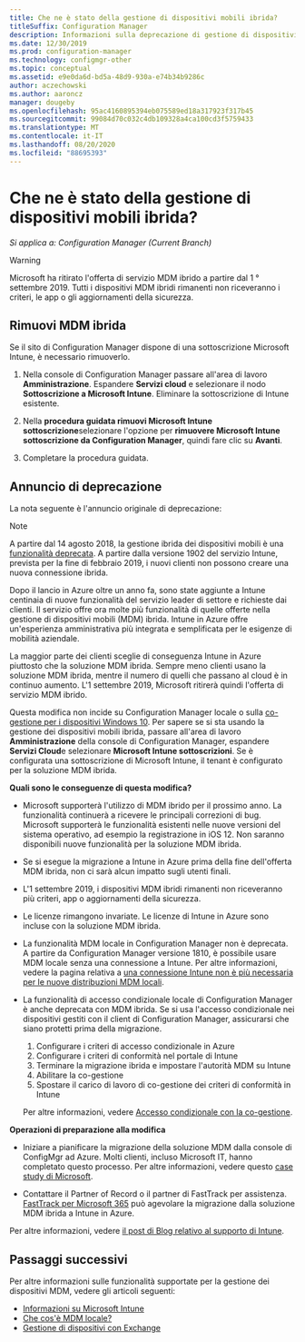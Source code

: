 ```yaml
---
title: Che ne è stato della gestione di dispositivi mobili ibrida?
titleSuffix: Configuration Manager
description: Informazioni sulla deprecazione di gestione di dispositivi mobili (MDM) ibrida in Configuration Manager
ms.date: 12/30/2019
ms.prod: configuration-manager
ms.technology: configmgr-other
ms.topic: conceptual
ms.assetid: e9e0da6d-bd5a-48d9-930a-e74b34b9286c
author: aczechowski
ms.author: aaroncz
manager: dougeby
ms.openlocfilehash: 95ac4160895394eb075589ed18a317923f317b45
ms.sourcegitcommit: 99084d70c032c4db109328a4ca100cd3f5759433
ms.translationtype: MT
ms.contentlocale: it-IT
ms.lasthandoff: 08/20/2020
ms.locfileid: "88695393"
---
```

# <a name="what-happened-to-hybrid-mdm"></a>Che ne è stato della gestione di dispositivi mobili ibrida?

*Si applica a: Configuration Manager (Current Branch)*

> [!WARNING]
> Microsoft ha ritirato l'offerta di servizio MDM ibrido a partire dal 1 ° settembre 2019. Tutti i dispositivi MDM ibridi rimanenti non riceveranno i criteri, le app o gli aggiornamenti della sicurezza.

## <a name="remove-hybrid-mdm"></a>Rimuovi MDM ibrida

Se il sito di Configuration Manager dispone di una sottoscrizione Microsoft Intune, è necessario rimuoverlo.

1. Nella console di Configuration Manager passare all'area di lavoro **Amministrazione**. Espandere **Servizi cloud** e selezionare il nodo **Sottoscrizione a Microsoft Intune**. Eliminare la sottoscrizione di Intune esistente.

1. Nella **procedura guidata rimuovi Microsoft Intune sottoscrizione**selezionare l'opzione per **rimuovere Microsoft Intune sottoscrizione da Configuration Manager**, quindi fare clic su **Avanti**.

1. Completare la procedura guidata.

## <a name="deprecation-announcement"></a>Annuncio di deprecazione

La nota seguente è l'annuncio originale di deprecazione:

> [!NOTE]  
> A partire dal 14 agosto 2018, la gestione ibrida dei dispositivi mobili è una [funzionalità deprecata](../../core/plan-design/changes/deprecated/removed-and-deprecated-cmfeatures.md). A partire dalla versione 1902 del servizio Intune, prevista per la fine di febbraio 2019, i nuovi clienti non possono creare una nuova connessione ibrida.
> <!--Intune feature 2683117-->  
> Dopo il lancio in Azure oltre un anno fa, sono state aggiunte a Intune centinaia di nuove funzionalità del servizio leader di settore e richieste dai clienti. Il servizio offre ora molte più funzionalità di quelle offerte nella gestione di dispositivi mobili (MDM) ibrida. Intune in Azure offre un'esperienza amministrativa più integrata e semplificata per le esigenze di mobilità aziendale.
>
> La maggior parte dei clienti sceglie di conseguenza Intune in Azure piuttosto che la soluzione MDM ibrida. Sempre meno clienti usano la soluzione MDM ibrida, mentre il numero di quelli che passano al cloud è in continuo aumento. L'1 settembre 2019, Microsoft ritirerà quindi l'offerta di servizio MDM ibrido.
>
> Questa modifica non incide su Configuration Manager locale o sulla [co-gestione per i dispositivi Windows 10](../../comanage/overview.md). Per sapere se si sta usando la gestione dei dispositivi mobili ibrida, passare all'area di lavoro **Amministrazione** della console di Configuration Manager, espandere **Servizi Cloud**e selezionare **Microsoft Intune sottoscrizioni**. Se è configurata una sottoscrizione di Microsoft Intune, il tenant è configurato per la soluzione MDM ibrida.
>
> **Quali sono le conseguenze di questa modifica?**
>
> - Microsoft supporterà l'utilizzo di MDM ibrido per il prossimo anno. La funzionalità continuerà a ricevere le principali correzioni di bug. Microsoft supporterà le funzionalità esistenti nelle nuove versioni del sistema operativo, ad esempio la registrazione in iOS 12. Non saranno disponibili nuove funzionalità per la soluzione MDM ibrida.  
>
> - Se si esegue la migrazione a Intune in Azure prima della fine dell'offerta MDM ibrida, non ci sarà alcun impatto sugli utenti finali.  
>
> - L'1 settembre 2019, i dispositivi MDM ibridi rimanenti non riceveranno più criteri, app o aggiornamenti della sicurezza.  
>
> - Le licenze rimangono invariate. Le licenze di Intune in Azure sono incluse con la soluzione MDM ibrida.  
>
> - La funzionalità MDM locale in Configuration Manager non è deprecata. A partire da Configuration Manager versione 1810, è possibile usare MDM locale senza una connessione a Intune. Per altre informazioni, vedere la pagina relativa a [una connessione Intune non è più necessaria per le nuove distribuzioni MDM locali](../../core/plan-design/changes/whats-new-in-version-1810.md#bkmk_opmdm).
>
> - La funzionalità di accesso condizionale locale di Configuration Manager è anche deprecata con MDM ibrida. Se si usa l'accesso condizionale nei dispositivi gestiti con il client di Configuration Manager, assicurarsi che siano protetti prima della migrazione.
>     1. Configurare i criteri di accesso condizionale in Azure
>     2. Configurare i criteri di conformità nel portale di Intune
>     3. Terminare la migrazione ibrida e impostare l'autorità MDM su Intune
>     4. Abilitare la co-gestione
>     5. Spostare il carico di lavoro di co-gestione dei criteri di conformità in Intune
>
>     Per altre informazioni, vedere [Accesso condizionale con la co-gestione](../../comanage/quickstart-conditional-access.md).
>
> **Operazioni di preparazione alla modifica**
>
> - Iniziare a pianificare la migrazione della soluzione MDM dalla console di ConfigMgr ad Azure. Molti clienti, incluso Microsoft IT, hanno completato questo processo. Per altre informazioni, vedere questo [case study di Microsoft](https://aka.ms/Intune_MSFT).  
>
> - Contattare il Partner of Record o il partner di FastTrack per assistenza. [FastTrack per Microsoft 365](https://aka.ms/hybrid_fasttrack) può agevolare la migrazione dalla soluzione MDM ibrida a Intune in Azure.
>
> Per altre informazioni, vedere [il post di Blog relativo al supporto di Intune](https://aka.ms/hybrid_notification).

## <a name="next-steps"></a>Passaggi successivi

Per altre informazioni sulle funzionalità supportate per la gestione dei dispositivi MDM, vedere gli articoli seguenti:

- [Informazioni su Microsoft Intune](/intune/what-is-intune)
- [Che cos'è MDM locale?](manage-mobile-devices-with-on-premises-infrastructure.md)
- [Gestione di dispositivi con Exchange](../deploy-use/manage-mobile-devices-with-exchange-activesync.md)